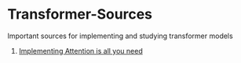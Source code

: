 # Transformer-Sources
Important sources for implementing and studying transformer models

1. [Implementing Attention is all you need](http://nlp.seas.harvard.edu/2018/04/03/attention.html)
